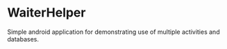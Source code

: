 WaiterHelper
============

Simple android application for demonstrating use of multiple activities and databases.
